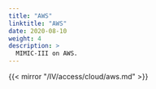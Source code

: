 ```yaml
---
title: "AWS"
linktitle: "AWS"
date: 2020-08-10
weight: 4
description: >
  MIMIC-III on AWS.
---
```


{{< mirror "/IV/access/cloud/aws.md" >}}